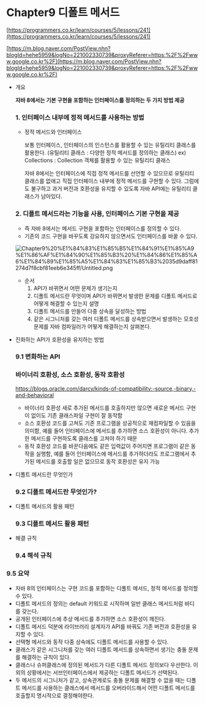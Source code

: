 # Chapter9 디폴트 메서드

[https://programmers.co.kr/learn/courses/5/lessons/241](https://programmers.co.kr/learn/courses/5/lessons/241)

[https://m.blog.naver.com/PostView.nhn?blogId=hehe5959&logNo=221002330739&proxyReferer=https:%2F%2Fwww.google.co.kr%2F](https://m.blog.naver.com/PostView.nhn?blogId=hehe5959&logNo=221002330739&proxyReferer=https:%2F%2Fwww.google.co.kr%2F)

- 개요

    **자바 8에서는 기본 구현을 포함하는 인터페이스를 정의하는 두 가지 방법 제공**

    ### 1. 인터페이스 내부에 **정적 메서드**를 사용하는 방법

    - 정적 메서드와 인터페이스

        보통 인터페이스, 인터페이스의 인스턴스를 활용할 수 있는 유틸리티 클래스를 활용한다.
        (유틸리티 클래스 : 다양한 정적 메서드를 정의하는 클래스)
        ex) Collections : Collection 객체를 활용할 수 있는 유틸리티 클래스

        자바 8에서는 인터페이스에 직접 정적 메서드를 선언할 수 있으므로 유틸리티 클래스를 없애고 직접 인터페이스 내부에 정적 메서드를 구현할 수 있다. 그럼에도 불구하고 과거 버전과 호환성을 유지할 수 있도록 자바 API에는 유틸리티 클래스가 남아있다.

    ### 2. **디폴트 메서드**라는 기능을 사용,  인터페이스 기본 구현을 제공

    - 즉 자바 8에서는 메서드 구현을 포함하는 인터페이스를 정의할 수 있다.
    - 기존의 코드 구현을 바꾸도록 강요하지 않으면서도 인터페이스를 바꿀 수 있다.

    ![Chapter9%20%E1%84%83%E1%85%B5%E1%84%91%E1%85%A9%E1%86%AF%E1%84%90%E1%85%B3%20%E1%84%86%E1%85%A6%E1%84%89%E1%85%A5%E1%84%83%E1%85%B3%2035d9daff81274d7f8cbf81eeb6e345ff/Untitled.png](Chapter9%20%E1%84%83%E1%85%B5%E1%84%91%E1%85%A9%E1%86%AF%E1%84%90%E1%85%B3%20%E1%84%86%E1%85%A6%E1%84%89%E1%85%A5%E1%84%83%E1%85%B3%2035d9daff81274d7f8cbf81eeb6e345ff/Untitled.png)

    - 순서
        1. API가 바뀌면서 어떤 문제가 생기는지
        2. 디폴트 메서드란 무엇이며 API가 바뀌면서 발생한 문제를 디폴트 메서드로 어떻게 해결할 수 있는지 설명
        3. 디폴트 메서드를 만들어 다중 상속을 달성하는 방법
        4. 같은 시그니처를 갖는 여러 디폴트 메서드를 상속받으면서 발생하는 모호성 문제를 자바 컴파일러가 어떻게 해결하는지 살펴본다.

- 진화하는 API가 호환성을 유지하는 방법

    ### 9.1 변화하는 API

    ### **바이너리 호환성, 소스 호환성, 동작 호환성**

    https://blogs.oracle.com/darcy/kinds-of-compatibility:-source,-binary,-and-behavioral

    - 바이너리 호환성
    새로 추가된 메서드를 호출하지만 않으면 새로운 메서드 구현이 없이도 기존 클래스파일 구현이 잘 동작함
    - 소스 호환성
    코드를 고쳐도 기존 프로그램을 성공적으로 재컴파일할 수 있음을 의미함, 예를 들어 인터페이스에 메서드를 추가하면 소스 호환성이 아니다. 추가한 메서드를 구현하도록 클래스를 고쳐야 하기 때문
    - 동작 호환성
    코드를 바꾼다음에도 같은 입력값이 주어지면 프로그램이 같은 동작을 실행함, 예를 들어 인터페이스에 메서드를 추가하더라도 프로그램에서 추가된 메서드를 호출할 일은 없으므로 동작 호환성은 유지 가능

- 디폴트 메서드란 무엇인가

    ### 9.2 디폴트 메서드란 무엇인가?

- 디폴트 메서드의 활용 패턴

    ### 9.3 디폴트 메서드 활용 패턴

- 해결 규칙

    ### 9.4 해석 규칙

### 9.5 요약

- 자바 8의 인터페이스는 구현 코드를 포함하는 디폴트 메서드, 정적 메서드를 정의할 수 있다.
- 디폴트 메서드의 정의는 default 키워드로 시작하며 일반 클래스 메서드처럼 바디를 갖는다.
- 공개된 인터페이스에 추상 메서드를 추가하면 소스 호환성이 깨진다.
- 디폴트 메서드 덕분에 라이브러리 설계자가 API를 바꿔도 기존 버전과 호환성을 유지할 수 있다.
- 선택형 메서드와 동작 다중 상속에도 디폴트 메서드를 사용할 수 있다.
- 클래스가 같은 시그니처를 갖는 여러 디폴트 메서드를 상속하면서 생기는 충돌 문제를 해결하는 규칙이 있다.
- 클래스나 슈퍼클래스에 정의된 메서드가 다른 디폴트 메서드 정의보다 우선한다. 이 외의 상황에서는 서브인터페이스에서 제공하는 디폴트 메서드가 선택된다.
- 두 메서드의 시그니처가 같고, 상속관계로도 충돌 문제를 해결할 수 없을 때는 디폴트 메서드를 사용하는 클래스에서 메서드를 오버라이드해서 어떤 디폴트 메서드를 호출할지 명시적으로 결정해야한다.